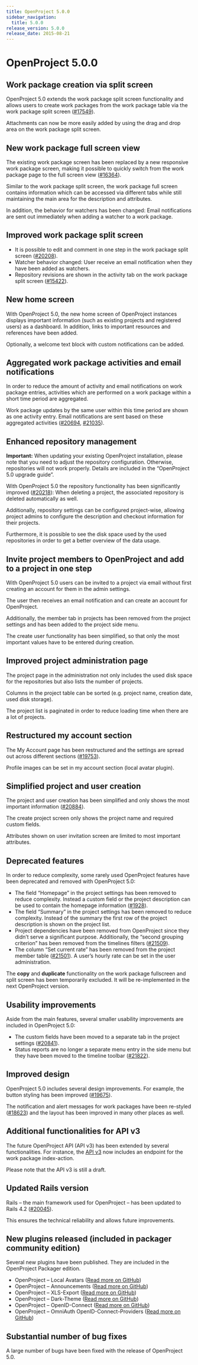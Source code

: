 ```yaml
---
title: OpenProject 5.0.0
sidebar_navigation:
  title: 5.0.0
release_version: 5.0.0
release_date: 2015-08-21
---
```


# OpenProject 5.0.0

## Work package creation via split screen

OpenProject 5.0 extends the work package split screen functionality and
allows users to create work packages from the work package table via the
work package split screen
([#17549](https://community.openproject.org/wp/17549)).

Attachments can now be more easily added by using the drag and drop area
on the work package split screen.

## New work package full screen view

The existing work package screen has been replaced by a new responsive
work package screen, making it possible to quickly switch from the work
package page to the full screen view
([#16364](https://community.openproject.org/wp/16364)).

Similar to the work package split screen, the work package full screen
contains information which can be accessed via different tabs while
still maintaining the main area for the description and attributes.

In addition, the behavior for watchers has been changed: Email
notifications are sent out immediately when adding a watcher to a work
package.

## Improved work package split screen

- It is possible to edit and comment in one step in the work package
  split screen
  ([#20208](https://community.openproject.org/wp/20208)).
- Watcher behavior changed: User receive an email notification when
  they have been added as watchers.
- Repository revisions are shown in the activity tab on the work
  package split screen
  ([#15422](https://community.openproject.org/wp/15422)).

## New home screen

With OpenProject 5.0, the new home screen of OpenProject instances
displays important information (such as existing projects and registered
users) as a dashboard. In addition, links to important resources and
references have been added.

Optionally, a welcome text block with custom notifications can be added.

## Aggregated work package activities and email notifications

In order to reduce the amount of activity and email notifications on
work package entries, activities which are performed on a work package
within a short time period are aggregated.

Work package updates by the same user within this time period are shown
as one activity entry. Email notifications are sent based on these
aggregated
activities ([#20694](https://community.openproject.org/wp/20694),
[#21035](https://community.openproject.org/wp/21035)).

## Enhanced repository management

**Important:** When updating your existing OpenProject installation,
please note that you need to adjust the repository configuration.
Otherwise, repositories will not work properly. Details are included in
the “OpenProject 5.0 upgrade guide”.

With OpenProject 5.0 the repository functionality has been significantly
improved
([#20218](https://community.openproject.org/wp/20218)):
When deleting a project, the associated repository is deleted
automatically as well.

Additionally, repository settings can be configured project-wise,
allowing project admins to configure the description and checkout
information for their projects.

Furthermore, it is possible to see the disk space used by the used
repositories in order to get a better overview of the data usage.

## Invite project members to OpenProject and add to a project in one step

With OpenProject 5.0 users can be invited to a project via email without
first creating an account for them in the admin settings.

The user then receives an email notification and can create an account
for OpenProject.

Additionally, the member tab in projects has been removed from the
project settings and has been added to the project side menu.

The create user functionality has been simplified, so that only the most
important values have to be entered during creation.

## Improved project administration page

The project page in the administration not only includes the used disk
space for the repositories but also lists the number of projects.

Columns in the project table can be sorted (e.g. project name, creation
date, used disk storage).

The project list is paginated in order to reduce loading time when there
are a lot of projects.

## Restructured my account section

The My Account page has been restructured and the settings are spread
out across different sections
([#19753](https://community.openproject.org/wp/19753)).

Profile images can be set in my account section (local avatar plugin).

## Simplified project and user creation

The project and user creation has been simplified and only shows the
most important information
([#20884](https://community.openproject.org/wp/20884)).

The create project screen only shows the project name and required
custom fields.

Attributes shown on user invitation screen are limited to most important
attributes.

## Deprecated features

In order to reduce complexity, some rarely used OpenProject features
have been deprecated and removed with OpenProject 5.0:

- The field “Homepage” in the project settings has been removed to
  reduce complexity. Instead a custom field or the project description
  can be used to contain the homepage information
  ([#1928](https://community.openproject.org/wp/1928)).
- The field “Summary” in the project settings has been removed to
  reduce complexity. Instead of the summary the first row of the
  project description is shown on the project list.
- Project dependencies have been removed from OpenProject since they
  didn’t serve  a significant purpose. Additionally, the “second
  grouping criterion” has been removed from the timelines filters
  ([#21509](https://community.openproject.org/wp/21509)).
- The column “Set current rate” has been removed from the project
  member table
  ([#21501](https://community.openproject.org/wp/21501)).
  A user’s hourly rate can be set in the user administration.

The **copy** and **duplicate** functionality on the work package
fullscreen and split screen has been temporarily excluded. It will be
re-implemented in the next OpenProject version.

## Usability improvements

Aside from the main features, several smaller usability improvements are
included in OpenProject 5.0:

- The custom fields have been moved to a separate tab in the project
  settings
  ([#20841](https://community.openproject.org/wp/20841)).
- Status reports are no longer a separate menu entry in the side menu
  but they have been moved to the timeline
  toolbar ([#21822](https://community.openproject.org/wp/21822)).

## Improved design

OpenProject 5.0 includes several design improvements. For example, the
button styling has been improved
([#19675](https://community.openproject.org/wp/19675)).

The notification and alert messages for work packages have been
re-styled
([#18623](https://community.openproject.org/wp/18623))
and the layout has been improved in many other places as well.

## Additional functionalities for API v3

The future OpenProject API (API v3) has been extended by several
functionalities. For instance, the [API v3](../../../api/) now includes an
endpoint for the work package index-action.

Please note that the API v3 is still a draft.

## Updated Rails version

Rails – the main framework used for OpenProject – has been updated to Rails 4.2
([#20045](https://community.openproject.org/wp/20045)).

This ensures the technical reliability and allows future improvements.

## New plugins released (included in packager community edition)

Several new plugins have been published. They are included in the
OpenProject Packager edition.

- OpenProject – Local Avatars ([Read more on GitHub](https://www.github.com/finnlabs/openproject-local_avatars))
- OpenProject – Announcements ([Read more on GitHub](https://www.github.com/finnlabs/openproject-announcements))
- OpenProject – XLS-Export ([Read more on GitHub](https://www.github.com/finnlabs/openproject-xls_export))
- OpenProject – Dark-Theme ([Read more on GitHub](https://www.github.com/finnlabs/openproject-themes-dark))
- OpenProject – OpenID-Connect ([Read more on GitHub](https://www.github.com/finnlabs/openproject-openid_connect))
- OpenProject – OmniAuth OpenID-Connect-Providers ([Read more on GitHub](https://www.github.com/finnlabs/omniauth-openid-connect))

## Substantial number of bug fixes

A large number of bugs have been fixed with the release of OpenProject 5.0.
